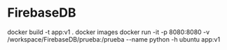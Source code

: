 # FirebaseDB

docker build -t app:v1 .
docker images
docker run -it -p 8080:8080 -v /workspace/FirebaseDB/prueba:/prueba --name python -h ubuntu app:v1